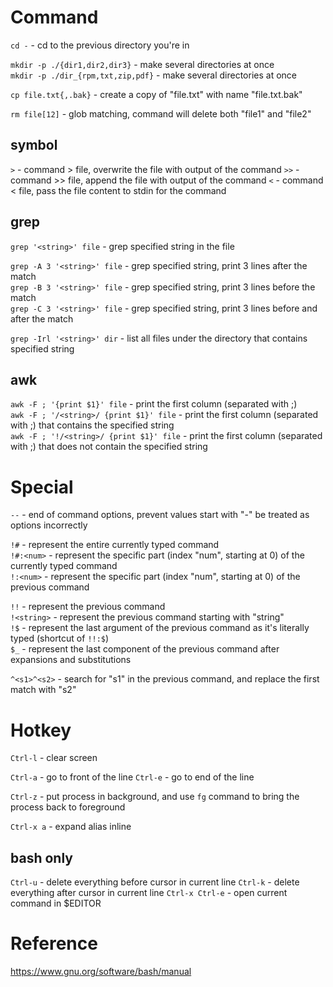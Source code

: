 # Command

`cd -` - cd to the previous directory you're in

`mkdir -p ./{dir1,dir2,dir3}` - make several directories at once  
`mkdir -p ./dir_{rpm,txt,zip,pdf}` - make several directories at once

`cp file.txt{,.bak}` - create a copy of "file.txt" with name "file.txt.bak"

`rm file[12]` - glob matching, command will delete both "file1" and "file2"

## symbol

`>` - command > file, overwrite the file with output of the command
`>>` - command >> file, append the file with output of the command
`<` - command < file, pass the file content to stdin for the command

## grep

`grep '<string>' file` - grep specified string in the file  

`grep -A 3 '<string>' file` - grep specified string, print 3 lines after the match  
`grep -B 3 '<string>' file` - grep specified string, print 3 lines before the match  
`grep -C 3 '<string>' file` - grep specified string, print 3 lines before and after the match

`grep -Irl '<string>' dir` - list all files under the directory that contains specified string

## awk

`awk -F ; '{print $1}' file` - print the first column (separated with ;)  
`awk -F ; '/<string>/ {print $1}' file` - print the first column (separated with ;) that contains the specified string  
`awk -F ; '!/<string>/ {print $1}' file` - print the first column (separated with ;) that does not contain the specified string

# Special

`--` - end of command options, prevent values start with "-" be treated as options incorrectly

`!#` - represent the entire currently typed command  
`!#:<num>` - represent the specific part (index "num", starting at 0) of the currently typed command  
`!:<num>` - represent the specific part (index "num", starting at 0) of the previous command

`!!` - represent the previous command  
`!<string>` - represent the previous command starting with "string"  
`!$` - represent the last argument of the previous command as it's literally typed (shortcut of `!!:$`)  
`$_` - represent the last component of the previous command after expansions and substitutions

`^<s1>^<s2>` - search for "s1" in the previous command, and replace the first match with "s2"

# Hotkey

`Ctrl-l` - clear screen

`Ctrl-a` - go to front of the line
`Ctrl-e` - go to end of the line

`Ctrl-z` - put process in background, and use `fg` command to bring the process back to foreground

`Ctrl-x a` - expand alias inline

## bash only

`Ctrl-u` - delete everything before cursor in current line
`Ctrl-k` - delete everything after cursor in current line
`Ctrl-x Ctrl-e` - open current command in $EDITOR

# Reference

https://www.gnu.org/software/bash/manual
